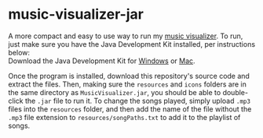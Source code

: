 # music-visualizer-jar
A more compact and easy to use way to run my [music visualizer](https://github.com/ultra-programmer/music-visualizer). To run, just make sure you have the Java Development Kit installed, per instructions below:
<br>Download the Java Development Kit for [Windows](https://drive.google.com/file/d/1vJrxn9tQhOxM_HJVTN0-Uld1aCxeiSKa/view) or [Mac](https://drive.google.com/file/d/1BAnsoIs9-pu2WoZJHUbNSY9c2LQ1-wMe/view).

Once the program is installed, download this repository's source code and extract the files. Then, making sure the `resources` and `icons` folders are in the same directory as `MusicVisualizer.jar`, you should be able to double-click the `.jar` file to run it. To change the songs played, simply upload `.mp3` files into the `resources` folder, and then add the name of the file without the `.mp3` file extension to `resources/songPaths.txt` to add it to the playlist of songs.